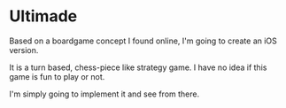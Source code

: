 Ultimade
========

Based on a boardgame concept I found online, I'm going to create an iOS version.

It is a turn based, chess-piece like strategy game. I have no idea if this game is fun to play or not.

I'm simply going to implement it and see from there.